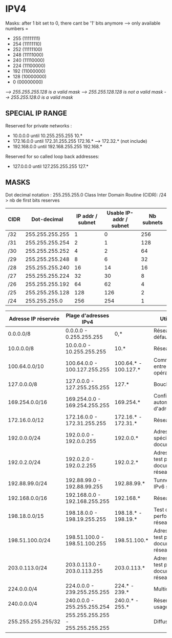 # IPV4

Masks: after 1 bit set to 0, there cant be '1' bits anymore
--> only available numbers =
- 255 (11111111)
- 254 (11111110)
- 252 (11111100)
- 248 (11111000)
- 240 (11110000)
- 224 (11100000)
- 192 (11000000)
- 128 (10000000)
- 0   (00000000)

*--> 255.255.255.128 is a valid mask*
*--> 255.255.128.128 is not a valid mask*
*--> 255.255.128.0 is a valid mask*


## SPECIAL IP RANGE

Reserved for private networks :
- 10.0.0.0 until 10.255.255.255         10.*
- 172.16.0.0 until 172.31.255.255       172.16.* --> 172.32.* (not include)
- 192.168.0.0 until 192.168.255.255     192.168.*

Reserved for so called loop back addresses:
- 127.0.0.0 until 127.255.255.255       127.*


## MASKS

Dot decimal notation : 255.255.255.0
Class Inter Domain Routine (CIDR): /24
    > nb de first bits reserves

| CIDR |   Dot-decimal   | IP addr / subnet | Usable IP-addr / subnet | Nb subnets |
| ---- | --------------- | ---------------- | ----------------------- | ---------- |
| /32  | 255.255.255.255 |        1         |           0             |     256    |
| /31  | 255.255.255.254 |        2         |           1             |     128    |
| /30  | 255.255.255.252 |        4         |           2             |      64    |
| /29  | 255.255.255.248 |        8         |           6             |      32    |
| /28  | 255.255.255.240 |       16         |          14             |      16    |
| /27  | 255.255.255.224 |       32         |          30             |       8    |
| /26  | 255.255.255.192 |       64         |          62             |       4    |
| /25  | 255.255.255.128 |      128         |         126             |       2    |
| /24  | 255.255.255.0   |      256         |         254             |       1    |


| Adresse IP réservée     | Plage d'adresses IPv4             |                     | Utilisation                                 |
|-------------------------|-----------------------------------|-----------------    |---------------------------------------------|
| 0.0.0.0/8               | 0.0.0.0 - 0.255.255.255           |0,*                  | Réseau par défaut                           |
| 10.0.0.0/8              | 10.0.0.0 - 10.255.255.255         |10.*                 | Réseau privé                                |
| 100.64.0.0/10           | 100.64.0.0 - 100.127.255.255      |100.64.* - 100.127.* | Communication entre opérateurs              |
| 127.0.0.0/8             | 127.0.0.0 - 127.255.255.255       |127.*                | Boucle locale                               |
| 169.254.0.0/16          | 169.254.0.0 - 169.254.255.255     |169.254.*            | Configuration automatique d'adresse IP      |
| 172.16.0.0/12           | 172.16.0.0 - 172.31.255.255       |172.16.* - 172.31.*  | Réseau privé                                |
| 192.0.0.0/24            | 192.0.0.0 - 192.0.0.255           |192.0.0.*            | Adresses spéciales pour documentation       |
| 192.0.2.0/24            | 192.0.2.0 - 192.0.2.255           |192.0.2.*            | Adresses de test pour documentation réseau  |
| 192.88.99.0/24          | 192.88.99.0 - 192.88.99.255       |192.88.99.*          | Tunneling pour IPv6 sur IPv4                |
| 192.168.0.0/16          | 192.168.0.0 - 192.168.255.255     |192.168.*            | Réseau privé                                |
| 198.18.0.0/15           | 198.18.0.0 - 198.19.255.255       |198.18.* - 198.19.*  | Test de performance réseau                  |
| 198.51.100.0/24         | 198.51.100.0 - 198.51.100.255     |198.51.100.*         | Adresses de test pour documentation réseau  |
| 203.0.113.0/24          | 203.0.113.0 - 203.0.113.255       |203.0.113.*          | Adresses de test pour documentation réseau  |
| 224.0.0.0/4             | 224.0.0.0 - 239.255.255.255       |224.* - 239.*        | Multicast                                   |
| 240.0.0.0/4             | 240.0.0.0 - 255.255.255.254       |240.0.* - 255.*      | Réservé pour usage futur                    |
| 255.255.255.255/32      | 255.255.255.255 - 255.255.255.255 |                     | Diffusion locale                            |

